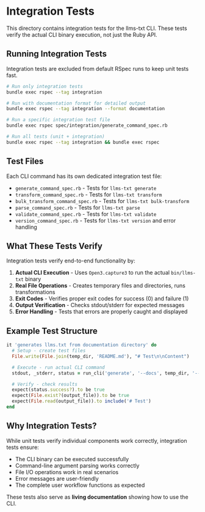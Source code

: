 # Integration Tests

This directory contains integration tests for the llms-txt CLI. These tests verify the actual CLI binary execution, not just the Ruby API.

## Running Integration Tests

Integration tests are excluded from default RSpec runs to keep unit tests fast.

```bash
# Run only integration tests
bundle exec rspec --tag integration

# Run with documentation format for detailed output
bundle exec rspec --tag integration --format documentation

# Run a specific integration test file
bundle exec rspec spec/integration/generate_command_spec.rb

# Run all tests (unit + integration)
bundle exec rspec --tag integration && bundle exec rspec
```

## Test Files

Each CLI command has its own dedicated integration test file:

- `generate_command_spec.rb` - Tests for `llms-txt generate`
- `transform_command_spec.rb` - Tests for `llms-txt transform`
- `bulk_transform_command_spec.rb` - Tests for `llms-txt bulk-transform`
- `parse_command_spec.rb` - Tests for `llms-txt parse`
- `validate_command_spec.rb` - Tests for `llms-txt validate`
- `version_command_spec.rb` - Tests for `llms-txt version` and error handling

## What These Tests Verify

Integration tests verify end-to-end functionality by:

1. **Actual CLI Execution** - Uses `Open3.capture3` to run the actual `bin/llms-txt` binary
2. **Real File Operations** - Creates temporary files and directories, runs transformations
3. **Exit Codes** - Verifies proper exit codes for success (0) and failure (1)
4. **Output Verification** - Checks stdout/stderr for expected messages
5. **Error Handling** - Tests that errors are properly caught and displayed

## Example Test Structure

```ruby
it 'generates llms.txt from documentation directory' do
  # Setup - create test files
  File.write(File.join(temp_dir, 'README.md'), "# Test\n\nContent")

  # Execute - run actual CLI command
  stdout, _stderr, status = run_cli('generate', '--docs', temp_dir, '--output', output_file)

  # Verify - check results
  expect(status.success?).to be true
  expect(File.exist?(output_file)).to be true
  expect(File.read(output_file)).to include('# Test')
end
```

## Why Integration Tests?

While unit tests verify individual components work correctly, integration tests ensure:

- The CLI binary can be executed successfully
- Command-line argument parsing works correctly
- File I/O operations work in real scenarios
- Error messages are user-friendly
- The complete user workflow functions as expected

These tests also serve as **living documentation** showing how to use the CLI.
